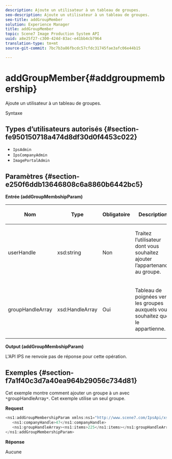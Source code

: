 ```yaml
---
description: Ajoute un utilisateur à un tableau de groupes.
seo-description: Ajoute un utilisateur à un tableau de groupes.
seo-title: addGroupMember
solution: Experience Manager
title: addGroupMember
topic: Scene7 Image Production System API
uuid: a8e25f27-c300-424d-83ac-e41bb4cb7964
translation-type: tm+mt
source-git-commit: 7bc7b3a86fbcdc57cfdc31745fae3afc06e44b15

---
```



# addGroupMember{#addgroupmembership}

Ajoute un utilisateur à un tableau de groupes.

Syntaxe

## Types d’utilisateurs autorisés {#section-fe950150718a474d8df30d0f4453c022}

* `IpsAdmin`
* `IpsCompanyAdmin`
* `ImagePortalAdmin`

## Paramètres {#section-e250f6ddb13646808c6a8860b6442bc5}

**Entrée (addGroupMembshipParam)**

<table id="table_71AD8902E4854CA5A12379DBA4DF17C7"> 
 <thead> 
  <tr> 
   <th colname="col1" class="entry"> <p>Nom </p> </th> 
   <th colname="col2" class="entry"> <p>Type </p> </th> 
   <th colname="col3" class="entry"> <p>Obligatoire </p> </th> 
   <th colname="col4" class="entry"> <p>Description </p> </th> 
  </tr> 
 </thead>
 <tbody> 
  <tr> 
   <td colname="col1"> <span class="codeph"> <span class="varname"> userHandle</span></span> </td> 
   <td colname="col2"> <span class="codeph"> xsd:string</span> </td> 
   <td colname="col3"> <p>Non </p> </td> 
   <td colname="col4"> <p>Traitez l’utilisateur dont vous souhaitez ajouter l’appartenance au groupe. </p> </td> 
  </tr> 
  <tr> 
   <td colname="col1"> <span class="codeph"> <span class="varname"> groupHandleArray</span></span> </td> 
   <td colname="col2"> <span class="codeph"> xsd:HandleArray</span> </td> 
   <td colname="col3"> <p>Oui </p> </td> 
   <td colname="col4"> <p>Tableau de poignées vers les groupes auxquels vous souhaitez que le appartienne. </p> </td> 
  </tr> 
 </tbody> 
</table>

**Output (addGroupMembshipParam)**

L&#39;API IPS ne renvoie pas de réponse pour cette opération.

## Exemples {#section-f7a1f40c3d7a40ea964b29056c734d81}

Cet exemple montre comment ajouter un groupe à un  avec ` *`groupHandleArray`*`. Cet exemple utilise un seul groupe.

**Request**

```java
<ns1:addGroupMembershipParam xmlns:ns1="http://www.scene7.com/IpsApi/xsd">
   <ns1:companyHandle>47</ns1:companyHandle>
   <ns1:groupHandleArray><ns1:items>225</ns1:items></ns1:groupHandleArray>
</ns1:addGroupMembershipParam>
```

**Réponse**

Aucune
